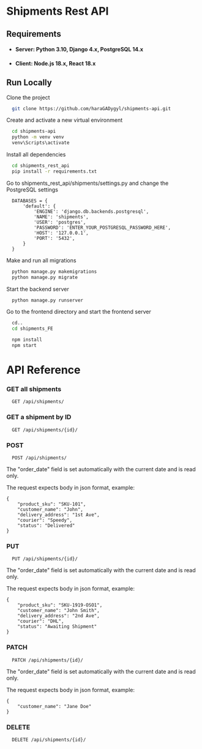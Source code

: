 # Shipments Rest API

## Requirements

- #### Server: Python 3.10, Django 4.x, PostgreSQL 14.x
- #### Client: Node.js 18.x, React 18.x

## Run Locally

Clone the project

```bash
  git clone https://github.com/haraGADygyl/shipments-api.git
```

Create and activate a new virtual environment

```bash
  cd shipments-api
  python -m venv venv
  venv\Scripts\activate
```

Install all dependencies

```bash
  cd shipments_rest_api
  pip install -r requirements.txt
```

Go to shipments_rest_api/shipments/settings.py and change the PostgreSQL settings

```
  DATABASES = {
      'default': {
          'ENGINE': 'django.db.backends.postgresql',
          'NAME': 'shipments',
          'USER': 'postgres',
          'PASSWORD': 'ENTER_YOUR_POSTGRESQL_PASSWORD_HERE',
          'HOST': '127.0.0.1',
          'PORT': '5432',
      }
  }
```

Make and run all migrations

```bash
  python manage.py makemigrations
  python manage.py migrate
```

Start the backend server

```bash
  python manage.py runserver
```

Go to the frontend directory and start the frontend server

```bash
  cd..
  cd shipments_FE
```

```bash
  npm install
  npm start
```

# API Reference

### GET all shipments

```
  GET /api/shipments/
```

### GET a shipment by ID

```
  GET /api/shipments/{id}/
```

### POST

```
  POST /api/shipments/
```

The "order_date" field is set automatically with the current date and is read only.

The request expects body in json format, example:

```
{
    "product_sku": "SKU-101",
    "customer_name": "John",
    "delivery_address": "1st Ave",
    "courier": "Speedy",
    "status": "Delivered"
}
```

### PUT

```
  PUT /api/shipments/{id}/
```

The "order_date" field is set automatically with the current date and is read only.

The request expects body in json format, example:

```
{
    "product_sku": "SKU-1919-OSO1",
    "customer_name": "John Smith",
    "delivery_address": "2nd Ave",
    "courier": "DHL",
    "status": "Awaiting Shipment"
}
```

### PATCH

```
  PATCH /api/shipments/{id}/
```

The "order_date" field is set automatically with the current date and is read only.

The request expects body in json format, example:

```
{
    "customer_name": "Jane Doe"
}
```

### DELETE

```
  DELETE /api/shipments/{id}/
```
